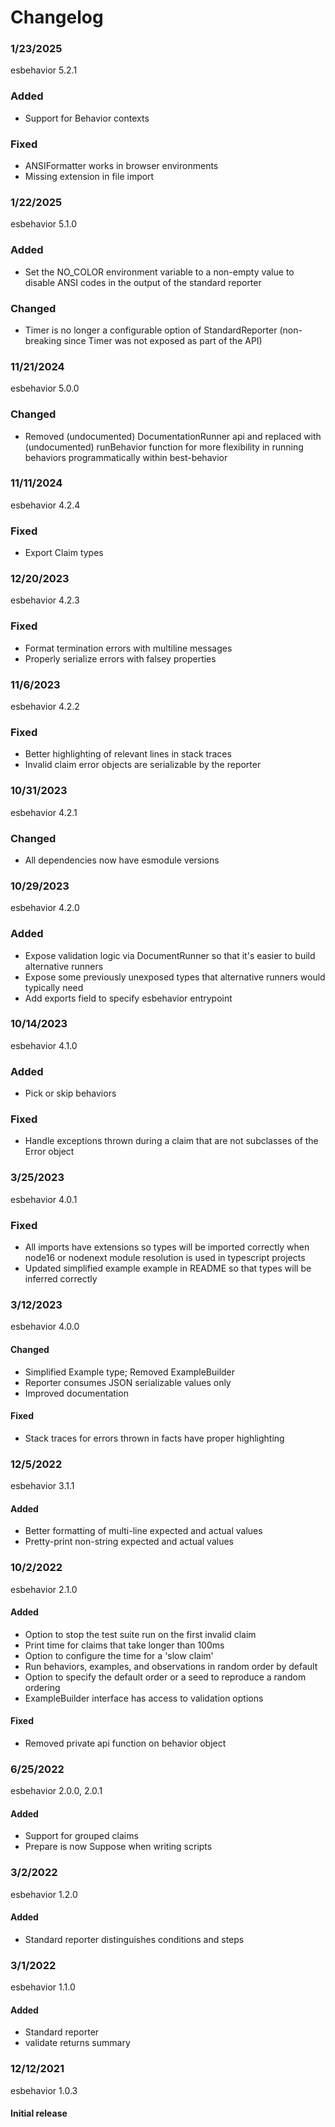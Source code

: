 # Changelog

### 1/23/2025

esbehavior 5.2.1

### Added
- Support for Behavior contexts

### Fixed
- ANSIFormatter works in browser environments
- Missing extension in file import


### 1/22/2025

esbehavior 5.1.0

### Added
- Set the NO_COLOR environment variable to a non-empty value to
disable ANSI codes in the output of the standard reporter

### Changed
- Timer is no longer a configurable option of StandardReporter
(non-breaking since Timer was not exposed as part of the API)


### 11/21/2024

esbehavior 5.0.0

### Changed
- Removed (undocumented) DocumentationRunner api and replaced with
(undocumented) runBehavior function for more flexibility in running
behaviors programmatically within best-behavior


### 11/11/2024

esbehavior 4.2.4

### Fixed
- Export Claim types


### 12/20/2023

esbehavior 4.2.3

### Fixed
- Format termination errors with multiline messages
- Properly serialize errors with falsey properties


### 11/6/2023

esbehavior 4.2.2

### Fixed
- Better highlighting of relevant lines in stack traces
- Invalid claim error objects are serializable by the reporter


### 10/31/2023

esbehavior 4.2.1

### Changed
- All dependencies now have esmodule versions


### 10/29/2023

esbehavior 4.2.0

### Added
- Expose validation logic via DocumentRunner so that it's easier to build
alternative runners
- Expose some previously unexposed types that alternative runners would
typically need
- Add exports field to specify esbehavior entrypoint


### 10/14/2023

esbehavior 4.1.0

### Added
- Pick or skip behaviors

### Fixed
- Handle exceptions thrown during a claim that are not
subclasses of the Error object


### 3/25/2023

esbehavior 4.0.1

### Fixed
- All imports have extensions so types will be imported
correctly when node16 or nodenext module resolution is used
in typescript projects
- Updated simplified example example in README so that types
will be inferred correctly

### 3/12/2023

esbehavior 4.0.0

#### Changed
- Simplified Example type; Removed ExampleBuilder
- Reporter consumes JSON serializable values only
- Improved documentation

#### Fixed
- Stack traces for errors thrown in facts have proper highlighting


### 12/5/2022

esbehavior 3.1.1

#### Added
- Better formatting of multi-line expected and actual values
- Pretty-print non-string expected and actual values


### 10/2/2022

esbehavior 2.1.0

#### Added
- Option to stop the test suite run on the first invalid claim
- Print time for claims that take longer than 100ms
- Option to configure the time for a 'slow claim'
- Run behaviors, examples, and observations in random order by default
- Option to specify the default order or a seed to reproduce a random ordering
- ExampleBuilder interface has access to validation options

#### Fixed
- Removed private api function on behavior object

### 6/25/2022

esbehavior 2.0.0, 2.0.1

#### Added
- Support for grouped claims
- Prepare is now Suppose when writing scripts


### 3/2/2022

esbehavior 1.2.0

#### Added
- Standard reporter distinguishes conditions and steps


### 3/1/2022

esbehavior 1.1.0

#### Added
- Standard reporter
- validate returns summary


### 12/12/2021

esbehavior 1.0.3

#### Initial release